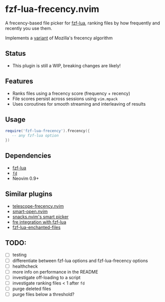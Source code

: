 # fzf-lua-frecency.nvim

A frecency-based file picker for [fzf-lua](https://github.com/ibhagwan/fzf-lua), ranking files by how frequently and recently you use them.

Implements a [variant](https://wiki.mozilla.org/User:Jesse/NewFrecency) of Mozilla's frecency algorithm

## Status
* This plugin is still a WIP, breaking changes are likely!

## Features

* Ranks files using a frecency score (frequency + recency)
* File scores persist across sessions using `vim.mpack`
* Uses coroutines for smooth streaming and interleaving of results

## Usage

```lua
require('fzf-lua-frecency').frecency({
   -- any fzf-lua option
})
```

## Dependencies

* [fzf-lua](https://github.com/ibhagwan/fzf-lua)
* [`fd`](https://github.com/sharkdp/fd)
* Neovim 0.9+

## Similar plugins
- [telescope-frecency.nvim](https://github.com/nvim-telescope/telescope-frecency.nvim)
- [smart-open.nvim](https://github.com/danielfalk/smart-open.nvim)
- [snacks.nvim's smart picker](https://github.com/folke/snacks.nvim/blob/main/docs/picker.md#smart)
- [fre integration with fzf-lua](https://github.com/ibhagwan/fzf-lua/discussions/2174)
- [fzf-lua-enchanted-files](https://github.com/otavioschwanck/fzf-lua-enchanted-files)

## TODO:
- [ ] testing
- [ ] differentiate between fzf-lua options and fzf-lua-frecency options
- [ ] healthcheck
- [ ] more info on performance in the README
- [ ] investigate off-loading to a script
- [ ] investigate ranking files < 1 after `fd`
- [ ] purge deleted files
- [ ] purge files below a threshold?
